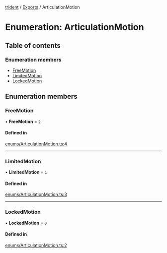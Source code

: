 [trident](../README.md) / [Exports](../modules.md) / ArticulationMotion

# Enumeration: ArticulationMotion

## Table of contents

### Enumeration members

- [FreeMotion](ArticulationMotion.md#freemotion)
- [LimitedMotion](ArticulationMotion.md#limitedmotion)
- [LockedMotion](ArticulationMotion.md#lockedmotion)

## Enumeration members

### FreeMotion

• **FreeMotion** = `2`

#### Defined in

[enums/ArticulationMotion.ts:4](https://github.com/AIFanatic/Trident/blob/a1de164/src/enums/ArticulationMotion.ts#L4)

___

### LimitedMotion

• **LimitedMotion** = `1`

#### Defined in

[enums/ArticulationMotion.ts:3](https://github.com/AIFanatic/Trident/blob/a1de164/src/enums/ArticulationMotion.ts#L3)

___

### LockedMotion

• **LockedMotion** = `0`

#### Defined in

[enums/ArticulationMotion.ts:2](https://github.com/AIFanatic/Trident/blob/a1de164/src/enums/ArticulationMotion.ts#L2)
